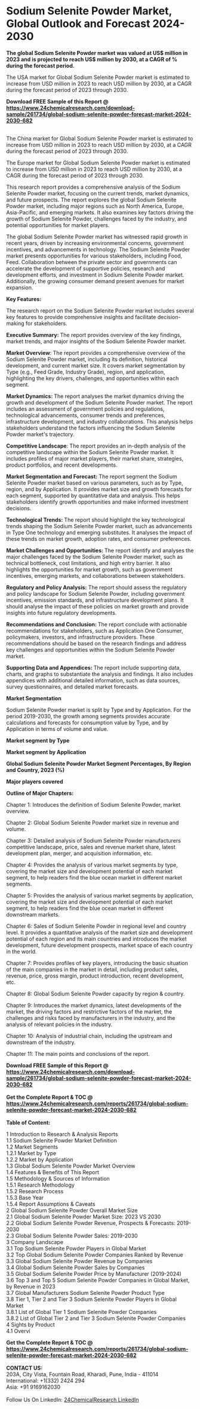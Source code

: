 <h1>Sodium Selenite Powder Market, Global Outlook and Forecast 2024-2030</h1><p><strong>The global Sodium Selenite Powder market was valued at US$ million in 2023 and is projected to reach US$ million by 2030, at a CAGR of % during the forecast period.</strong></p><p>
</p><p>The USA market for Global Sodium Selenite Powder market is estimated to increase from USD million in 2023 to reach USD million by 2030, at a CAGR during the forecast period of 2023 through 2030.</p><div><b>Download FREE Sample of this Report @ 
            <a href="https://www.24chemicalresearch.com/download-sample/261734/global-sodium-selenite-powder-forecast-market-2024-2030-682">
            https://www.24chemicalresearch.com/download-sample/261734/global-sodium-selenite-powder-forecast-market-2024-2030-682</a></b></div><br><p>
</p><p>The China market for Global Sodium Selenite Powder market is estimated to increase from USD million in 2023 to reach USD million by 2030, at a CAGR during the forecast period of 2023 through 2030.</p><p>
</p><p>The Europe market for Global Sodium Selenite Powder market is estimated to increase from USD million in 2023 to reach USD million by 2030, at a CAGR during the forecast period of 2023 through 2030.</p><p>
</p><p>This research report provides a comprehensive analysis of the Sodium Selenite Powder market, focusing on the current trends, market dynamics, and future prospects. The report explores the global Sodium Selenite Powder market, including major regions such as North America, Europe, Asia-Pacific, and emerging markets. It also examines key factors driving the growth of Sodium Selenite Powder, challenges faced by the industry, and potential opportunities for market players.</p><p>
</p><p>The global Sodium Selenite Powder market has witnessed rapid growth in recent years, driven by increasing environmental concerns, government incentives, and advancements in technology. The Sodium Selenite Powder market presents opportunities for various stakeholders, including Food, Feed. Collaboration between the private sector and governments can accelerate the development of supportive policies, research and development efforts, and investment in Sodium Selenite Powder market. Additionally, the growing consumer demand present avenues for market expansion.</p><p>
<strong>Key Features:</strong></p><p>
The research report on the Sodium Selenite Powder market includes several key features to provide comprehensive insights and facilitate decision-making for stakeholders.</p><p>
<strong>Executive Summary: </strong>The report provides overview of the key findings, market trends, and major insights of the Sodium Selenite Powder market.</p><p>
<strong>Market Overview</strong>: The report provides a comprehensive overview of the Sodium Selenite Powder market, including its definition, historical development, and current market size. It covers market segmentation by Type (e.g., Feed Grade, Industry Grade), region, and application, highlighting the key drivers, challenges, and opportunities within each segment.</p><p>
<strong>Market Dynamics: </strong>The report analyses the market dynamics driving the growth and development of the Sodium Selenite Powder market. The report includes an assessment of government policies and regulations, technological advancements, consumer trends and preferences, infrastructure development, and industry collaborations. This analysis helps stakeholders understand the factors influencing the Sodium Selenite Powder market's trajectory.</p><p>
<strong>Competitive Landscape</strong>: The report provides an in-depth analysis of the competitive landscape within the Sodium Selenite Powder market. It includes profiles of major market players, their market share, strategies, product portfolios, and recent developments.</p><p>
<strong>Market Segmentation and Forecast:</strong> The report segment the Sodium Selenite Powder market based on various parameters, such as by Type, region, and by Application. It provides market size and growth forecasts for each segment, supported by quantitative data and analysis. This helps stakeholders identify growth opportunities and make informed investment decisions.</p><p>
<strong>Technological Trends: </strong>The report should highlight the key technological trends shaping the Sodium Selenite Powder market, such as advancements in Type One technology and emerging substitutes. It analyses the impact of these trends on market growth, adoption rates, and consumer preferences.</p><p>
<strong>Market Challenges and Opportunities: </strong>The report identify and analyses the major challenges faced by the Sodium Selenite Powder market, such as technical bottleneck, cost limitations, and high entry barrier. It also highlights the opportunities for market growth, such as government incentives, emerging markets, and collaborations between stakeholders.</p><p>
<strong>Regulatory and Policy Analysis:</strong> The report should assess the regulatory and policy landscape for Sodium Selenite Powder, including government incentives, emission standards, and infrastructure development plans. It should analyse the impact of these policies on market growth and provide insights into future regulatory developments.</p><p>
<strong>Recommendations and Conclusion: </strong>The report conclude with actionable recommendations for stakeholders, such as Application One Consumer, policymakers, investors, and infrastructure providers. These recommendations should be based on the research findings and address key challenges and opportunities within the Sodium Selenite Powder market.</p><p>
<strong>Supporting Data and Appendices: </strong>The report include supporting data, charts, and graphs to substantiate the analysis and findings. It also includes appendices with additional detailed information, such as data sources, survey questionnaires, and detailed market forecasts.</p><p>
<strong>Market Segmentation</strong></p><p>
Sodium Selenite Powder market is split by Type and by Application. For the period 2019-2030, the growth among segments provides accurate calculations and forecasts for consumption value by Type, and by Application in terms of volume and value.</p><p>
</p><p></p><p>
<strong>Market segment by Type</strong></p><p>
</p><p>
</p><p><strong>Market segment by Application</strong></p><p>
</p><p>
</p><p><strong>Global Sodium Selenite Powder Market Segment Percentages, By Region and Country, 2023 (%)</strong></p><p>
</p><p>
</p><p></p><p>
<strong>Major players covered</strong></p><p>
</p><p>
</p><p><strong>Outline of Major Chapters:</strong></p><p>
Chapter 1: Introduces the definition of Sodium Selenite Powder, market overview.</p><p>
Chapter 2: Global Sodium Selenite Powder market size in revenue and volume.</p><p>
Chapter 3: Detailed analysis of Sodium Selenite Powder manufacturers competitive landscape, price, sales and revenue market share, latest development plan, merger, and acquisition information, etc.</p><p>
Chapter 4: Provides the analysis of various market segments by type, covering the market size and development potential of each market segment, to help readers find the blue ocean market in different market segments.</p><p>
Chapter 5: Provides the analysis of various market segments by application, covering the market size and development potential of each market segment, to help readers find the blue ocean market in different downstream markets.</p><p>
Chapter 6: Sales of Sodium Selenite Powder in regional level and country level. It provides a quantitative analysis of the market size and development potential of each region and its main countries and introduces the market development, future development prospects, market space of each country in the world.</p><p>
Chapter 7: Provides profiles of key players, introducing the basic situation of the main companies in the market in detail, including product sales, revenue, price, gross margin, product introduction, recent development, etc.</p><p>
Chapter 8: Global Sodium Selenite Powder capacity by region &amp; country.</p><p>
Chapter 9: Introduces the market dynamics, latest developments of the market, the driving factors and restrictive factors of the market, the challenges and risks faced by manufacturers in the industry, and the analysis of relevant policies in the industry.</p><p>
Chapter 10: Analysis of industrial chain, including the upstream and downstream of the industry.</p><p>
Chapter 11: The main points and conclusions of the report.</p><div><b>Download FREE Sample of this Report @ 
            <a href="https://www.24chemicalresearch.com/download-sample/261734/global-sodium-selenite-powder-forecast-market-2024-2030-682">
            https://www.24chemicalresearch.com/download-sample/261734/global-sodium-selenite-powder-forecast-market-2024-2030-682</a></b></div><br><div><b>Get the Complete Report & TOC @ 
            <a href="https://www.24chemicalresearch.com/reports/261734/global-sodium-selenite-powder-forecast-market-2024-2030-682">
            https://www.24chemicalresearch.com/reports/261734/global-sodium-selenite-powder-forecast-market-2024-2030-682</a></b></div><br>
            <b>Table of Content:</b><p>1 Introduction to Research & Analysis Reports<br />
    1.1 Sodium Selenite Powder Market Definition<br />
    1.2 Market Segments<br />
        1.2.1 Market by Type<br />
        1.2.2 Market by Application<br />
    1.3 Global Sodium Selenite Powder Market Overview<br />
    1.4 Features & Benefits of This Report<br />
    1.5 Methodology & Sources of Information<br />
        1.5.1 Research Methodology<br />
        1.5.2 Research Process<br />
        1.5.3 Base Year<br />
        1.5.4 Report Assumptions & Caveats<br />
2 Global Sodium Selenite Powder Overall Market Size<br />
    2.1 Global Sodium Selenite Powder Market Size: 2023 VS 2030<br />
    2.2 Global Sodium Selenite Powder Revenue, Prospects & Forecasts: 2019-2030<br />
    2.3 Global Sodium Selenite Powder Sales: 2019-2030<br />
3 Company Landscape<br />
    3.1 Top Sodium Selenite Powder Players in Global Market<br />
    3.2 Top Global Sodium Selenite Powder Companies Ranked by Revenue<br />
    3.3 Global Sodium Selenite Powder Revenue by Companies<br />
    3.4 Global Sodium Selenite Powder Sales by Companies<br />
    3.5 Global Sodium Selenite Powder Price by Manufacturer (2019-2024)<br />
    3.6 Top 3 and Top 5 Sodium Selenite Powder Companies in Global Market, by Revenue in 2023<br />
    3.7 Global Manufacturers Sodium Selenite Powder Product Type<br />
    3.8 Tier 1, Tier 2 and Tier 3 Sodium Selenite Powder Players in Global Market<br />
        3.8.1 List of Global Tier 1 Sodium Selenite Powder Companies<br />
        3.8.2 List of Global Tier 2 and Tier 3 Sodium Selenite Powder Companies<br />
4 Sights by Product<br />
    4.1 Overvi</p><div><b>Get the Complete Report & TOC @ 
            <a href="https://www.24chemicalresearch.com/reports/261734/global-sodium-selenite-powder-forecast-market-2024-2030-682">
            https://www.24chemicalresearch.com/reports/261734/global-sodium-selenite-powder-forecast-market-2024-2030-682</a></b></div><br><b>CONTACT US:</b><br>
            203A, City Vista, Fountain Road, Kharadi, Pune, India - 411014<br>
            International: +1(332) 2424 294<br>
            Asia: +91 9169162030 <br><br>
            Follow Us On LinkedIn: <a href="https://www.linkedin.com/company/24chemicalresearch/">24ChemicalResearch LinkedIn</a>